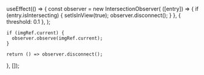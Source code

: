 useEffect(() => {
const observer = new IntersectionObserver(
([entry]) => {
if (entry.isIntersecting) {
setIsInView(true);
observer.disconnect();
}
},
{ threshold: 0.1 },
);

    if (imgRef.current) {
      observer.observe(imgRef.current);
    }

    return () => observer.disconnect();

}, []);
